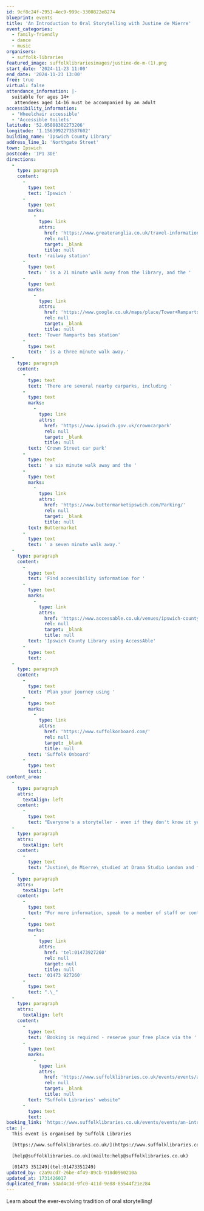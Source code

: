 ```yaml
---
id: 9cf8c24f-2951-4ec9-999c-3300822e8274
blueprint: events
title: 'An Introduction to Oral Storytelling with Justine de Mierre'
event_categories:
  - family-friendly
  - dance
  - music
organisers:
  - suffolk-libraries
featured_image: suffolklibrariesimages/justine-de-m-(1).png
start_date: '2024-11-23 11:00'
end_date: '2024-11-23 13:00'
free: true
virtual: false
attendance_information: |-
  suitable for ages 14+
   attendees aged 14-16 must be accompanied by an adult
accessibility_information:
  - 'Wheelchair accessible'
  - 'Accessible toilets'
latitude: '52.05888302273206'
longitude: '1.1563992273587602'
building_name: 'Ipswich County Library'
address_line_1: 'Northgate Street'
town: Ipswich
postcode: 'IP1 3DE'
directions:
  -
    type: paragraph
    content:
      -
        type: text
        text: 'Ipswich '
      -
        type: text
        marks:
          -
            type: link
            attrs:
              href: 'https://www.greateranglia.co.uk/travel-information/station-information/ips'
              rel: null
              target: _blank
              title: null
        text: 'railway station'
      -
        type: text
        text: ' is a 21 minute walk away from the library, and the '
      -
        type: text
        marks:
          -
            type: link
            attrs:
              href: 'https://www.google.co.uk/maps/place/Tower+Ramparts+bus+station/@52.0590456,1.1530657,17z/data=!4m23!1m16!4m15!1m6!1m2!1s0x47d9a1d34396d717:0xe270c06e32b8a13f!2sTower+Ramparts+bus+station,+Ipswich!2m2!1d1.154715!2d52.059341!1m6!1m2!1s0x47d9a1d4b1ce6d1f:0xd66f77daa10f45b6!2sCounty+Library,+Northgate+St,+Ipswich+IP1+3DE!2m2!1d1.1565145!2d52.0587199!3e2!3m5!1s0x47d9a1d34396d717:0xe270c06e32b8a13f!8m2!3d52.059341!4d1.154715!16s%2Fg%2F1q67cvcv8?entry=ttu'
              rel: null
              target: _blank
              title: null
        text: 'Tower Ramparts bus station'
      -
        type: text
        text: ' is a three minute walk away.'
  -
    type: paragraph
    content:
      -
        type: text
        text: 'There are several nearby carparks, including '
      -
        type: text
        marks:
          -
            type: link
            attrs:
              href: 'https://www.ipswich.gov.uk/crowncarpark'
              rel: null
              target: _blank
              title: null
        text: 'Crown Street car park'
      -
        type: text
        text: ' a six minute walk away and the '
      -
        type: text
        marks:
          -
            type: link
            attrs:
              href: 'https://www.buttermarketipswich.com/Parking/'
              rel: null
              target: _blank
              title: null
        text: Buttermarket
      -
        type: text
        text: ' a seven minute walk away.'
  -
    type: paragraph
    content:
      -
        type: text
        text: 'Find accessibility information for '
      -
        type: text
        marks:
          -
            type: link
            attrs:
              href: 'https://www.accessable.co.uk/venues/ipswich-county-library'
              rel: null
              target: _blank
              title: null
        text: 'Ipswich County Library using AccessAble'
      -
        type: text
        text: .
  -
    type: paragraph
    content:
      -
        type: text
        text: 'Plan your journey using '
      -
        type: text
        marks:
          -
            type: link
            attrs:
              href: 'https://www.suffolkonboard.com/'
              rel: null
              target: _blank
              title: null
        text: 'Suffolk Onboard'
      -
        type: text
        text: .
content_area:
  -
    type: paragraph
    attrs:
      textAlign: left
    content:
      -
        type: text
        text: "Everyone's a storyteller - even if they don't know it yet! This workshop will start you on your journey to discovering the great talespinner you already are! Discover your authentic voice with exercises, skills development, expert tips, and story sharing."
  -
    type: paragraph
    attrs:
      textAlign: left
    content:
      -
        type: text
        text: "Justine\_de Mierre\_studied at Drama Studio London and founded the interactive performance company, Ladder to the Moon, before working with the Royal Albert Hall. Over the years as a teller, Justine has shared her craft at festivals, events and schools across the country, created story play sessions for under 5s and has been involved in story projects with prisoners and trained librarians in multi-sensory storytelling."
  -
    type: paragraph
    attrs:
      textAlign: left
    content:
      -
        type: text
        text: "For more information, speak to a member of staff or contact the library on\_"
      -
        type: text
        marks:
          -
            type: link
            attrs:
              href: 'tel:01473927260'
              rel: null
              target: null
              title: null
        text: '01473 927260'
      -
        type: text
        text: ".\_"
  -
    type: paragraph
    attrs:
      textAlign: left
    content:
      -
        type: text
        text: 'Booking is required - reserve your free place via the '
      -
        type: text
        marks:
          -
            type: link
            attrs:
              href: 'https://www.suffolklibraries.co.uk/events/events/an-introduction-to-oral-storytelling-with-justine-de-mierre'
              rel: null
              target: _blank
              title: null
        text: "Suffolk Libraries' website"
      -
        type: text
        text: .
booking_link: 'https://www.suffolklibraries.co.uk/events/events/an-introduction-to-oral-storytelling-with-justine-de-mierre'
cta: |-
  This event is organised by Suffolk Libraries

  [https://www.suffolklibraries.co.uk/](https://www.suffolklibraries.co.uk/) 

  [help@suffolklibraries.co.uk](mailto:help@suffolklibraries.co.uk)

  [01473 351249](tel:01473351249)
updated_by: c2a9acd7-26be-4f49-89cb-918d0960210a
updated_at: 1731426017
duplicated_from: 53ad4c3d-9fc0-411d-9e88-85544f21e284
---
```

Learn about the ever-evolving tradition of oral storytelling!